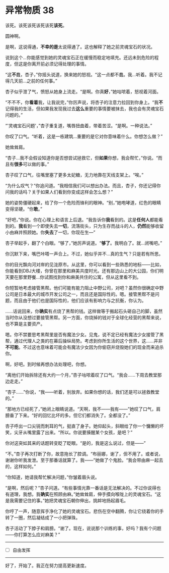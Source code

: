 # 异常物质 38

该死。该死该死该死该死**该死**。

圆神啊。

是啊，这说得通，**不幸的是**太说得通了。这也解释了她之前灵魂宝石的状况。

说到这个...你能感觉到她的灵魂宝石正在缓慢而稳定地填充。还远未到危险的程度，但这是你离开前必须记得处理的事情。

“这**不**蠢，杏子，”你摇头说道，换来她的怒视。“这一点都不蠢。我...听着。我不记得几天前...之前的任何事。”

杏子似乎泄了气，愤怒从她身上流走。“是啊。你真**好**，”她咕哝着，怒视着河面。

“不不不，你**看着**我，让我说完，”你厉声说，将杏子的注意力拉回到你身上。“我**不**记得我的生活，但如果我发现我过去**这么**重要的事情要被抹去，我也会有灵魂宝石问题的。”

“'灵魂宝石问题'，”杏子重复道，嘴唇扭曲着，带着苦涩。“是啊。一种说法。”

你叹了口气。“听着，这是一栋建筑...重要的是它对你意味着什么。你想怎么做？”

她耸耸肩。

“杏子...我不会假设知道你是否想尝试拯救它，但**如果**你想，我会帮忙，”你说。“而且有**很多**可以做的事。”

杏子叹了口气，往嘴里塞了更多太妃糖，无力地靠在天线支架上。“唉。”

“为什么叹气？”你追问道。“我相信我们可以想出办法。而且，杏子，你还记得你问我的话吗？关于如果人们看到你变成这样会怎么想？”

她的姿势僵硬起来，给了你一个危险而锋利的眼神。“别，”她咆哮道，红色的眼睛变得坚硬。“你**敢**。”

“好吧，”你说。你在心理上和语言上后退。“我告诉你**我**看到的。这是**任何人**都能看到的。**我**看到一个即使失去**一切**，流落街头，只为生存而战斗的人，**仍然**能够收留小由麻并照顾她。你**失去**了一切，你现在生—”

杏子举起手，翻了个白眼。“够了，”她厉声说道。“**够了**。我明白了。就...闭嘴吧。”

你沉默下来，嘴巴咔嗒一声合上。不过，她似乎并不...真的生气？只是若有所思。

你的目光飘向河对岸的见泷原市。从这里，你可以看到一些熟悉的地标——比如，你能看到DBJ大楼，你曾在那里和麻美共度时光。还有那边山上的大公园，你们明天要在那里野餐...你试图找到你和麻美共住的公寓，但从这里看不到。

你短暂地考虑接管黑帮。他们可能有能力阻止中野公司，对吧？虽然你很确定中野公司是日本最大的城市开发公司之一，而且还是国际性的。嗯。接管黑帮不是问题，而且由于他们也是国际性的，他们应该有影响力与之抗衡，你认为。

......话说回来，你**确实**有点烧了黑帮的钱。这样做等于搬起石头砸自己的脚，虽然当时你从没想过要接管黑帮。另一方面，你烧掉的钱对于全球化经营的黑帮来说，也不算是主要资产。

嗯。你不禁要思考黑帮里是否有魔法少女。见鬼，说不定已经有魔法少女接管了黑帮，通过代理人之类的在幕后操纵局势。考虑到你所生活的这个世界，这......并非**不可能**。不过这也意味着可能会有魔法少女因为你偷窃并烧毁她们的现金而来追杀你。

啊，好吧。到时候再想办法处理吧，你想。

“离他们开始拆除还有大约一个月，”杏子咕哝着叹了口气。“我会......下周去教堂那边走走。”

“杏子......”你说，“我——听着，别放弃。如果你想的话，我们还是可以拯救教堂的。”

“那地方已经死了，”她闭上眼睛说道。“天啊，我不——我有——”她叹了口气，肩膀垂了下来。“好的回忆比坏的多。但它们都消失了。全都没了。”

杏子呼出一口尖锐而刺耳的气，挺直了身子。她仰起头，斜眼给了你一个慵懒的坏笑，尖牙从嘴里露了出来。“所以。你说要揍醒某个女孩，是吧？”

你对这突如其来的话题转变眨了眨眼。“是的，我是这么说过，但是——”

“不。”杏子再次打断了你，故意拖长了腔调。“布丽娜，谢了，但不用了。或者说，谢谢你听我发泄。至于那番话就算了。我——”她做了个鬼脸。“我会带由麻一起去的，这样如何。”

“你知道，她请我帮忙解决问题，”你皱着眉头说。

“是啊，然后呢？”杏子问道。“有些事情光靠一番话是无法解决的。不过你说得也有道理，我想。我**确实**在照顾由麻。”她耸耸肩，伸手摸向喉咙上的灵魂宝石。“这是我需要记住的事。”她把灵魂宝石朝你伸出，挑衅地扬起眉毛。

你哼了一声，随意挥手净化了她的灵魂宝石。悲伤在空中翻腾，你让它绕着你的手转了一圈，然后凝结成了一小把弹珠。

杏子活动了下脖子和肩膀。“谢了。现在，说说那个训练的事，好吗？我有个问题——你打算怎么应对麻美？”

---

- [ ] 自由发挥

---

好了，开始了。我正在努力提高更新速度。
